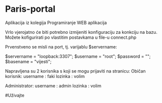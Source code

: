 # Paris-portal
Aplikacija iz kolegija Programiranje WEB aplikacija

Vrlo vjerojatno će biti potrebno izmijeniti konfiguraciju za konkciju na bazu.
Možete kofigurirati po vlastitim postavkama u file-u connect.php

Prvenstveno se misli na port, tj. varijablu $servername:

$servername = "loopback:3307";
$username = "root";
$password = "";
$basename = "vijesti";

Napravljena su 2 korisnika s koji se mogu prijaviti na stranicu:
Običan korisnik:
username : faki
lozinka : volim

Administrator:
username : admin
lozinka : volim

#Uživajte
